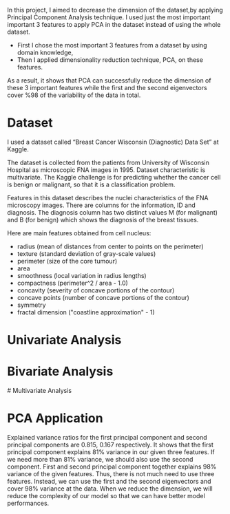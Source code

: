 In this project, I aimed to decrease the dimension of the dataset,by applying Principal Component Analysis technique.
I used just the most important important 3 features to apply PCA in the dataset instead of using the whole dataset.

- First I chose the most important 3 features from a dataset by using domain knowledge,
- Then I applied dimensionality reduction technique, PCA, on these features.

As a result, it shows that PCA can successfully reduce the dimension of these 3 important features while
the first and the second eigenvectors cover %98 of the variability of the data in total.

# Dataset

I used a dataset called “Breast Cancer Wisconsin (Diagnostic) Data Set” at Kaggle.

The dataset is collected from the patients from University of Wisconsin Hospital as microscopic FNA images in 1995. Dataset characteristic is multivariate. The Kaggle challenge is for predicting whether the cancer cell is benign or malignant, so that it is a classification problem.

Features in this dataset describes the nuclei characteristics of the FNA microscopy images.
There are columns for the information, ID and diagnosis. The diagnosis column has two distinct values M (for malignant) and B (for benign) which shows the diagnosis of the breast tissues.

Here are main features obtained from cell nucleus:
- radius (mean of distances from center to points on the perimeter)
- texture (standard deviation of gray-scale values)
- perimeter (size of the core tumour)
- area
- smoothness (local variation in radius lengths)
- compactness (perimeter^2 / area - 1.0)
- concavity (severity of concave portions of the contour)
- concave points (number of concave portions of the contour)
- symmetry
- fractal dimension ("coastline approximation" - 1)

# Univariate Analysis

# Bivariate Analysis

# Multivariate Analysis

# PCA Application

Explained variance ratios for the first principal component and second principal components are 0.815, 0.167 respectively. It shows that the first principal component explains 81% variance in our given three features. If we need more than 81% variance, we should also use the second component. First and second principal component together explains 98% variance of the given features. Thus, there is not much need to use three features. Instead, we can use the first and the second eigenvectors and cover 98% variance at the data. When we reduce the dimension, we will reduce the complexity of our model so that we can have better model performances.


